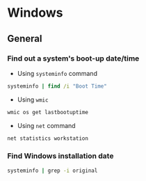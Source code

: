 # Windows

## General

### Find out a system's boot-up date/time

* Using `systeminfo` command

```cmd
systeminfo | find /i "Boot Time"

```

* Using `wmic`

```cmd
wmic os get lastbootuptime
```

* Using `net` command

```cmd
net statistics workstation
```

###  Find Windows installation date

```cmd
systeminfo | grep -i original
```